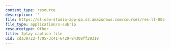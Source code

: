 ```yaml
---
content_type: resource
description: ''
file: https://ol-ocw-studio-app-qa.s3.amazonaws.com/courses/res-ll-005-mathematics-of-big-data-and-machine-learning-january-iap-2020/cda39722f7053c41642984308ff29319_WkYdi40yNwY.srt
file_type: application/x-subrip
resourcetype: Other
title: 3play caption file
uid: cda39722-f705-3c41-6429-84308ff29319
---
```

